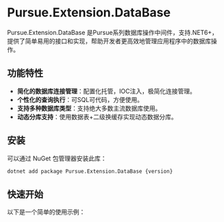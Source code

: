 # Pursue.Extension.DataBase

Pursue.Extension.DataBase 是Pursue系列数据库操作中间件，支持.NET6+，提供了简单易用的接口和实现，帮助开发者更高效地管理应用程序中的数据库操作。

## 功能特性
- **简化的数据库连接管理**：配置化托管，IOC注入，极简化连接管理。
- **个性化的查询执行**：可SQL可代码，方便使用。
- **支持多种数据库类型**：支持绝大多数主流数据库使用。
- **动态分库支持**：使用数据表+二级换缓存实现动态数据分库。

## 安装
可以通过 NuGet 包管理器安装此库：
```sh
dotnet add package Pursue.Extension.DataBase {version}
```

## 快速开始
以下是一个简单的使用示例：


